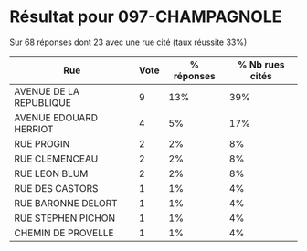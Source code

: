 # Résultat pour 097-CHAMPAGNOLE

Sur 68 réponses dont 23 avec une rue cité (taux réussite 33%)

| Rue | Vote | % réponses | % Nb rues cités|
|-----|------|------------|----------------|
| AVENUE DE LA REPUBLIQUE | 9 | 13% | 39%|
| AVENUE EDOUARD HERRIOT | 4 | 5% | 17%|
| RUE PROGIN | 2 | 2% | 8%|
| RUE CLEMENCEAU | 2 | 2% | 8%|
| RUE LEON BLUM | 2 | 2% | 8%|
| RUE DES CASTORS | 1 | 1% | 4%|
| RUE BARONNE DELORT | 1 | 1% | 4%|
| RUE STEPHEN PICHON | 1 | 1% | 4%|
| CHEMIN DE PROVELLE | 1 | 1% | 4%|
